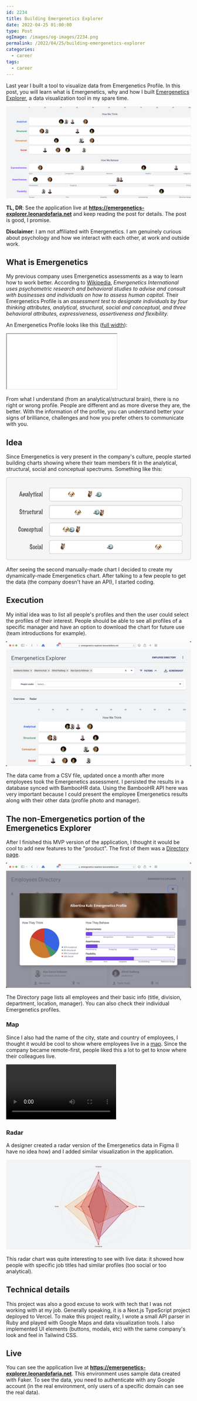 ```yaml
---
id: 2234
title: Building Emergenetics Explorer
date: 2022-04-25 01:00:00
type: Post
ogImage: /images/og-images/2234.png
permalink: /2022/04/25/building-emergenetics-explorer
categories:
  - career
tags:
  - career
---
```


Last year I built a tool to visualize data from Emergenetics Profile. In this post, you will learn what is Emergenetics, why and how I built [Emergenetics Explorer](https://emergenetics-explorer.leonardofaria.net), a data visualization tool in my spare time.

![Screenshot of Emergenetics Explorer](/wp-content/uploads/2022/04/emergenetics-explorer-intro.png)

**TL, DR**: See the application live at **https://emergenetics-explorer.leonardofaria.net** and keep reading the post for details. The post is good, I promise.

**Disclaimer**: I am not affiliated with Emergenetics. I am genuinely curious about psychology and how we interact with each other, at work and outside work.

## What is Emergenetics 

My previous company uses Emergenetics assessments as a way to learn how to work better. According to [Wikipedia](https://en.wikipedia.org/wiki/Emergenetics_International), _Emergenetics International uses psychometric research and behavioral studies to advise and consult with businesses and individuals on how to assess human capital_. Their Emergenetics Profile is an _assessment test to designate individuals by four thinking attributes, analytical, structural, social and conceptual, and three behavioral attributes, expressiveness, assertiveness and flexibility._ 

An Emergenetics Profile looks like this ([full width](/pub/emergenetics-sample-profile.pdf)):

<div class="full-width">
  <iframe src="/pub/emergenetics-sample-profile.pdf" class="w-full"></iframe>
</div>

From what I understand (from an analytical/structural brain), there is no right or wrong profile. People are different and as more diverse they are, the better. With the information of the profile, you can understand better your signs of brilliance, challenges and how you prefer others to communicate with you.

## Idea

Since Emergenetics is very present in the company's culture, people started building charts showing where their team members fit in the analytical, structural, social and conceptual spectrums. Something like this:

![Chart](/wp-content/uploads/2022/04/emergenetics-explorer-chart.png)

After seeing the second manually-made chart I decided to create my dynamically-made Emergenetics chart. After talking to a few people to get the data (the company doesn't have an API), I started coding.

## Execution

My initial idea was to list all people's profiles and then the user could select the profiles of their interest. People should be able to see all profiles of a specific manager and have an option to download the chart for future use (team introductions for example).

![Emergenetics Explorer](/wp-content/uploads/2022/04/emergenetics-explorer.jpg)

The data came from a CSV file, updated once a month after more employees took the Emergenetics assessment. I persisted the results in a database synced with BambooHR data. Using the BambooHR API here was very important because I could present the employee Emergenetics results along with their other data (profile photo and manager).

## The non-Emergenetics portion of the Emergenetics Explorer

After I finished this MVP version of the application, I thought it would be cool to add new features to the "product". The first of them was a [Directory page](https://emergenetics-explorer.leonardofaria.net/directory).

![Directory page](/wp-content/uploads/2022/04/emergenetics-explorer-directory.jpg)

The Directory page lists all employees and their basic info (title, division, department, location, manager). You can also check their individual Emergenetics profiles.

### Map

Since I also had the name of the city, state and country of employees, I thought it would be cool to show where employees live in a [map](https://emergenetics-explorer.leonardofaria.net/world). Since the company became remote-first, people liked this a lot to get to know where their colleagues live. 

<video class="h-auto" controls autoPlay="autoPlay">
  <source src="/wp-content/uploads/2022/04/emergenetics-explorer-world.mp4" type="video/mp4" />
</video>

### Radar

A designer created a radar version of the Emergenetics data in Figma (I have no idea how) and I added similar visualization in the application.

![Radar](/wp-content/uploads/2022/04/emergenetics-explorer-radar.png)

This radar chart was quite interesting to see with live data: it showed how people with specific job titles had similar profiles (too social or too analytical).

## Technical details

This project was also a good excuse to work with tech that I was not working with at my job. Generally speaking, it is a Next.js TypeScript project deployed to Vercel. To make this project reality, I wrote a small API parser in Ruby and played with Google Maps and data visualization tools. I also implemented UI elements (buttons, modals, etc) with the same company's look and feel in Tailwind CSS.

## Live

You can see the application live at **https://emergenetics-explorer.leonardofaria.net**. This environment uses sample data created with Faker. To see the data, you need to authenticate with any Google account (in the real environment, only users of a specific domain can see the real data).
